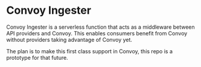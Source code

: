 Convoy Ingester
=========

Convoy Ingester is a serverless function that acts as a middleware between API providers and Convoy. This enables consumers benefit from Convoy without providers taking advantage of Convoy yet. 

The plan is to make this first class support in Convoy, this repo is a prototype for that future.
